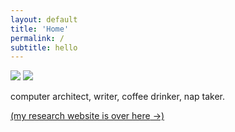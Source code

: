 ```yaml
---
layout: default
title: 'Home'
permalink: /
subtitle: hello
---
```


<p class="intro-img"> 
<img src="http://www.frankchimero.com/img/about/fcani.gif">
<img src="http://homes.cs.washington.edu/~amrita/assets/img/amz.jpg">
</p>

<p class="intro">computer architect, writer, coffee drinker, nap taker.</p>



<p class="intro_aside">
<a id="res_link" href="https://homes.cs.washington.edu/~amrita">
	<span id="res_span">(my research website is over here</span> &rarr;)
</a>
</p>